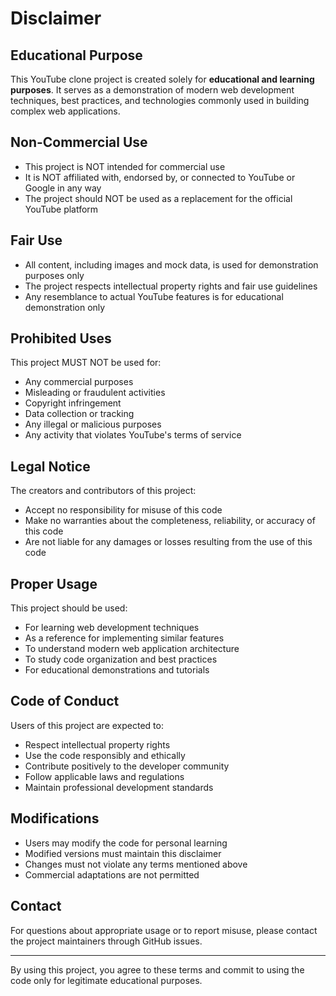 # Disclaimer

## Educational Purpose

This YouTube clone project is created solely for **educational and learning purposes**. It serves as a demonstration of modern web development techniques, best practices, and technologies commonly used in building complex web applications.

## Non-Commercial Use

- This project is NOT intended for commercial use
- It is NOT affiliated with, endorsed by, or connected to YouTube or Google in any way
- The project should NOT be used as a replacement for the official YouTube platform

## Fair Use

- All content, including images and mock data, is used for demonstration purposes only
- The project respects intellectual property rights and fair use guidelines
- Any resemblance to actual YouTube features is for educational demonstration only

## Prohibited Uses

This project MUST NOT be used for:
- Any commercial purposes
- Misleading or fraudulent activities
- Copyright infringement
- Data collection or tracking
- Any illegal or malicious purposes
- Any activity that violates YouTube's terms of service

## Legal Notice

The creators and contributors of this project:
- Accept no responsibility for misuse of this code
- Make no warranties about the completeness, reliability, or accuracy of this code
- Are not liable for any damages or losses resulting from the use of this code

## Proper Usage

This project should be used:
- For learning web development techniques
- As a reference for implementing similar features
- To understand modern web application architecture
- To study code organization and best practices
- For educational demonstrations and tutorials

## Code of Conduct

Users of this project are expected to:
- Respect intellectual property rights
- Use the code responsibly and ethically
- Contribute positively to the developer community
- Follow applicable laws and regulations
- Maintain professional development standards

## Modifications

- Users may modify the code for personal learning
- Modified versions must maintain this disclaimer
- Changes must not violate any terms mentioned above
- Commercial adaptations are not permitted

## Contact

For questions about appropriate usage or to report misuse, please contact the project maintainers through GitHub issues.

---

By using this project, you agree to these terms and commit to using the code only for legitimate educational purposes.
